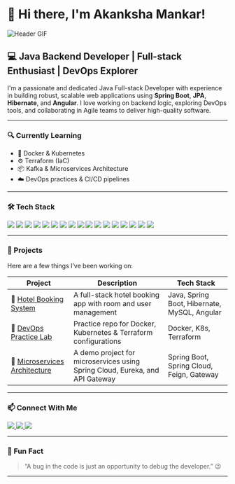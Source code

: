 # 👋 Hi there, I'm Akanksha Mankar!

![Header GIF](https://user-images.githubusercontent.com/18350557/176309783-0785949b-9127-417c-8b55-ab5a4333674e.gif)

## 💻 Java Backend Developer | Full-stack Enthusiast | DevOps Explorer

I'm a passionate and dedicated Java Full-stack Developer with experience in building robust, scalable web applications using **Spring Boot**, **JPA**, **Hibernate**, and **Angular**. I love working on backend logic, exploring DevOps tools, and collaborating in Agile teams to deliver high-quality software.

---

### 🔍 Currently Learning

- 🐳 Docker & Kubernetes
- ⚙️ Terraform (IaC)
- 📦 Kafka & Microservices Architecture
- ☁️ DevOps practices & CI/CD pipelines

---

### 🛠️ Tech Stack

<p align="left">
  <img src="https://img.shields.io/badge/Java-%23FF9800.svg?&style=for-the-badge&logo=java&logoColor=white" />
  <img src="https://img.shields.io/badge/Spring%20Boot-%236DB33F.svg?&style=for-the-badge&logo=spring-boot&logoColor=white" />
  <img src="https://img.shields.io/badge/Hibernate-%23568BC5.svg?&style=for-the-badge&logo=hibernate&logoColor=white" />
  <img src="https://img.shields.io/badge/Microservices-%23000000.svg?&style=for-the-badge&logo=microservices&logoColor=white" />
  <img src="https://img.shields.io/badge/Kafka-%23000000.svg?&style=for-the-badge&logo=apache-kafka&logoColor=white" />
  <img src="https://img.shields.io/badge/Docker-%230db7ed.svg?&style=for-the-badge&logo=docker&logoColor=white" />
  <img src="https://img.shields.io/badge/Kubernetes-%23326CE5.svg?&style=for-the-badge&logo=kubernetes&logoColor=white" />
  <img src="https://img.shields.io/badge/Terraform-%235835CC.svg?&style=for-the-badge&logo=terraform&logoColor=white" />
  <img src="https://img.shields.io/badge/MySQL-%234479A1.svg?&style=for-the-badge&logo=mysql&logoColor=white" />
  <img src="https://img.shields.io/badge/Postman-%23FF6C37.svg?&style=for-the-badge&logo=postman&logoColor=white" />
  <img src="https://img.shields.io/badge/Swagger-%2385EA2D.svg?&style=for-the-badge&logo=swagger&logoColor=white" />
  <img src="https://img.shields.io/badge/Maven-%23C71A36.svg?&style=for-the-badge&logo=apache-maven&logoColor=white" />
  <img src="https://img.shields.io/badge/HTML5-%23E34F26.svg?&style=for-the-badge&logo=html5&logoColor=white" />
  <img src="https://img.shields.io/badge/CSS3-%231572B6.svg?&style=for-the-badge&logo=css3&logoColor=white" />
  <img src="https://img.shields.io/badge/JSP-%23FFC837.svg?&style=for-the-badge&logo=jsp&logoColor=white" />
  <img src="https://img.shields.io/badge/JavaScript-%23F7DF1E.svg?&style=for-the-badge&logo=javascript&logoColor=black" />
  <img src="https://img.shields.io/badge/React-%2361DAFB.svg?&style=for-the-badge&logo=react&logoColor=white" />
</p>

---

### 🧪 Projects

Here are a few things I’ve been working on:

| Project | Description | Tech Stack |
|--------|-------------|------------|
| 🔗 [Hotel Booking System](https://github.com/Aquamankar/hotel-booking) | A full-stack hotel booking app with room and user management | Java, Spring Boot, Hibernate, MySQL, Angular |
| 🔗 [DevOps Practice Lab](https://github.com/Aquamankar/devops-lab) | Practice repo for Docker, Kubernetes & Terraform configurations | Docker, K8s, Terraform |
| 🔗 [Microservices Architecture](https://github.com/Aquamankar/microservices-sample) | A demo project for microservices using Spring Cloud, Eureka, and API Gateway | Spring Boot, Spring Cloud, Feign, Gateway |

---

### 📫 Connect With Me

<p align="left">
  <a href="mailto:imakankshamnkr@gmail.com">
    <img src="https://img.shields.io/badge/Gmail-%23D14836.svg?&style=for-the-badge&logo=gmail&logoColor=white" />
  </a>
  <a href="https://github.com/Aquamankar" target="_blank">
    <img src="https://img.shields.io/badge/GitHub-%23121011.svg?&style=for-the-badge&logo=github&logoColor=white" />
  </a>
  <a href="https://www.linkedin.com/in/akanksha-mankar" target="_blank">
    <img src="https://img.shields.io/badge/LinkedIn-%230077B5.svg?&style=for-the-badge&logo=linkedin&logoColor=white" />
  </a>
</p>

---

### 💬 Fun Fact

> “A bug in the code is just an opportunity to debug the developer.” 😉

---

